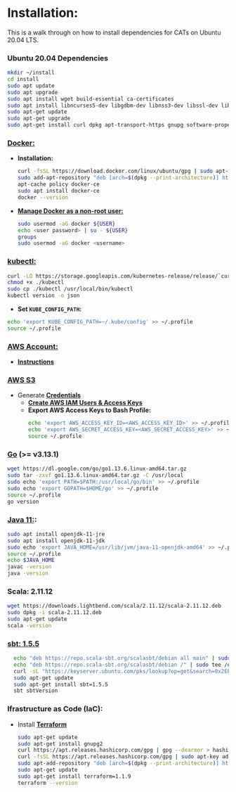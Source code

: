 # Installation:
This is a walk through on how to install dependencies for CATs on Ubuntu 20.04 LTS.

### Ubuntu 20.04 Dependencies
  ```bash
  mkdir ~/install
  cd install
  sudo apt update
  sudo apt upgrade
  sudo apt install wget build-essential ca-certificates
  sudo apt install libncurses5-dev libgdbm-dev libnss3-dev libssl-dev libreadline-dev libffi-dev
  sudo apt-get update
  sudo apt-get upgrade
  sudo apt-get install curl dpkg apt-transport-https gnupg software-properties-common git zlib1g-dev
  ```
  
### [Docker:](https://www.digitalocean.com/community/tutorials/how-to-install-and-use-docker-on-ubuntu-20-04)
  * **Installation:**
    ```bash
    curl -fsSL https://download.docker.com/linux/ubuntu/gpg | sudo apt-key add -
    sudo add-apt-repository "deb [arch=$(dpkg --print-architecture)] https://download.docker.com/linux/ubuntu focal stable"
    apt-cache policy docker-ce
    sudo apt install docker-ce
    docker --version
    ```
  * [**Manage Docker as a non-root user:**](https://docs.docker.com/engine/install/linux-postinstall/#manage-docker-as-a-non-root-user)
    ```bash
    sudo usermod -aG docker ${USER}
    echo <user password> | su - ${USER}
    groups
    sudo usermod -aG docker <username>
    ```

### [kubectl:](https://kubernetes.io/docs/tasks/tools/)
  ```bash
  curl -LO https://storage.googleapis.com/kubernetes-release/release/`curl -s https://storage.googleapis.com/kubernetes-release/release/stable.txt`/bin/linux/amd64/kubectl
  chmod +x ./kubectl
  sudo cp ./kubectl /usr/local/bin/kubectl
  kubectl version -o json
  ```
  * **Set `KUBE_CONFIG_PATH`:**
  ```bash
  echo 'export KUBE_CONFIG_PATH=~/.kube/config' >> ~/.profile
  source ~/.profile
  ```

### [AWS Account:](https://aws.amazon.com/)
* [**Instructions**](https://aws.amazon.com/premiumsupport/knowledge-center/create-and-activate-aws-account/)

### [AWS S3](https://aws.amazon.com/s3/)
* Generate [**Credentials**](https://docs.aws.amazon.com/IAM/latest/UserGuide/id_credentials_access-keys.html)
   * [**Create AWS IAM Users & Access Keys**](https://aws.amazon.com/premiumsupport/knowledge-center/create-access-key/)
   * **Export AWS Access Keys to Bash Profile:**
      ```bash
      echo 'export AWS_ACCESS_KEY_ID=<AWS_ACCESS_KEY_ID>' >> ~/.profile
      echo 'export AWS_SECRET_ACCESS_KEY=<AWS_SECRET_ACCESS_KEY>' >> ~/.profile
      source ~/.profile
      ```

### [**Go**](https://go.dev/dl/) (>= v3.13.1)
```bash
wget https://dl.google.com/go/go1.13.6.linux-amd64.tar.gz
sudo tar -zxvf go1.13.6.linux-amd64.tar.gz -C /usr/local
sudo echo 'export PATH=$PATH:/usr/local/go/bin' >> ~/.profile
sudo echo 'export GOPATH=$HOME/go' >> ~/.profile
source ~/.profile
go version
```

### [**Java 11:**](https://www.digitalocean.com/community/tutorials/how-to-install-java-with-apt-on-ubuntu-20-04):
```bash
sudo apt install openjdk-11-jre
sudo apt install openjdk-11-jdk
sudo echo 'export JAVA_HOME=/usr/lib/jvm/java-11-openjdk-amd64' >> ~/.profile
source ~/.profile
echo $JAVA_HOME
javac -version
java -version
```

### Scala: 2.11.12
```bash
wget https://downloads.lightbend.com/scala/2.11.12/scala-2.11.12.deb
sudo dpkg -i scala-2.11.12.deb
sudo apt-get update
scala -version
```

### [sbt: 1.5.5](https://www.scala-sbt.org/download.html?_ga=2.195232236.1901884640.1633358692-54053138.1633358495)
```bash
  echo "deb https://repo.scala-sbt.org/scalasbt/debian all main" | sudo tee /etc/apt/sources.list.d/sbt.list
  echo "deb https://repo.scala-sbt.org/scalasbt/debian /" | sudo tee /etc/apt/sources.list.d/sbt_old.list
  curl -sL "https://keyserver.ubuntu.com/pks/lookup?op=get&search=0x2EE0EA64E40A89B84B2DF73499E82A75642AC823" | sudo apt-key add
  sudo apt-get update
  sudo apt-get install sbt=1.5.5
  sbt sbtVersion
```

### Ifrastructure as Code (IaC):
* Install [**Terraform**](https://learn.hashicorp.com/tutorials/terraform/install-cli)
  ```bash
  sudo apt-get update
  sudo apt-get install gnupg2
  curl https://apt.releases.hashicorp.com/gpg | gpg --dearmor > hashicorp.gpg
  curl -fsSL https://apt.releases.hashicorp.com/gpg | sudo apt-key add -
  sudo apt-add-repository "deb [arch=$(dpkg --print-architecture)] https://apt.releases.hashicorp.com $(lsb_release -cs) main"
  sudo apt-get update 
  sudo apt-get install terraform=1.1.9
  terraform --version
  ```